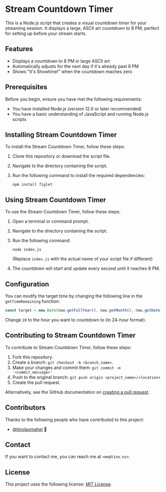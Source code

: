 
# Stream Countdown Timer

This is a Node.js script that creates a visual countdown timer for your streaming session. It displays a large, ASCII art countdown to 8 PM, perfect for setting up before your stream starts.

## Features

- Displays a countdown to 8 PM in large ASCII art
- Automatically adjusts for the next day if it's already past 8 PM
- Shows "It's Showtime!" when the countdown reaches zero

## Prerequisites

Before you begin, ensure you have met the following requirements:

- You have installed Node.js (version 12.0 or later recommended)
- You have a basic understanding of JavaScript and running Node.js scripts

## Installing Stream Countdown Timer

To install the Stream Countdown Timer, follow these steps:

1. Clone this repository or download the script file.
2. Navigate to the directory containing the script.
3. Run the following command to install the required dependencies:

   ```
   npm install figlet
   ```

## Using Stream Countdown Timer

To use the Stream Countdown Timer, follow these steps:

1. Open a terminal or command prompt.
2. Navigate to the directory containing the script.
3. Run the following command:

   ```
   node index.js
   ```

   (Replace `index.js` with the actual name of your script file if different)

4. The countdown will start and update every second until it reaches 8 PM.

## Configuration

You can modify the target time by changing the following line in the `getTimeRemaining` function:

```javascript
const target = new Date(now.getFullYear(), now.getMonth(), now.getDate(), 20, 0, 0);
```

Change `20` to the hour you want to countdown to (in 24-hour format).

## Contributing to Stream Countdown Timer

To contribute to Stream Countdown Timer, follow these steps:

1. Fork this repository.
2. Create a branch: `git checkout -b <branch_name>`.
3. Make your changes and commit them: `git commit -m '<commit_message>'`
4. Push to the original branch: `git push origin <project_name>/<location>`
5. Create the pull request.

Alternatively, see the GitHub documentation on [creating a pull request](https://help.github.com/articles/creating-a-pull-request/).

## Contributors

Thanks to the following people who have contributed to this project:

* [@tinolaomahei](https://github.com/tinolaomahei) 📖

## Contact

If you want to contact me, you can reach me at `<me@tino.nz>`.

## License

This project uses the following license: [MIT License](https://opensource.org/licenses/MIT).
